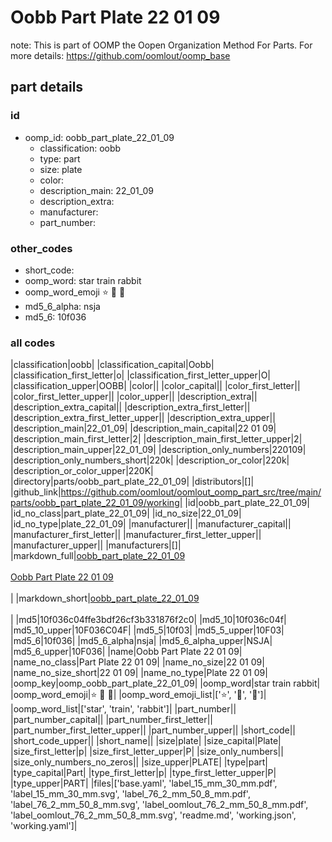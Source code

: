 # Oobb Part Plate 22 01 09  

note: This is part of OOMP the Oopen Organization Method For Parts. For more details: https://github.com/oomlout/oomp_base

##  part details





### id
* oomp_id: oobb_part_plate_22_01_09
  * classification: oobb
  * type: part
  * size: plate
  * color: 
  * description_main: 22_01_09
  * description_extra: 
  * manufacturer: 
  * part_number: 

### other_codes
* short_code: 
* oomp_word: star train rabbit
* oomp_word_emoji :star: :train: :rabbit:
* md5_6_alpha: nsja
* md5_6: 10f036

### all codes 
|classification|oobb|
|classification_capital|Oobb|
|classification_first_letter|o|
|classification_first_letter_upper|O|
|classification_upper|OOBB|
|color||
|color_capital||
|color_first_letter||
|color_first_letter_upper||
|color_upper||
|description_extra||
|description_extra_capital||
|description_extra_first_letter||
|description_extra_first_letter_upper||
|description_extra_upper||
|description_main|22_01_09|
|description_main_capital|22 01 09|
|description_main_first_letter|2|
|description_main_first_letter_upper|2|
|description_main_upper|22_01_09|
|description_only_numbers|220109|
|description_only_numbers_short|220k|
|description_or_color|220k|
|description_or_color_upper|220K|
|directory|parts/oobb_part_plate_22_01_09|
|distributors|[]|
|github_link|https://github.com/oomlout/oomlout_oomp_part_src/tree/main/parts/oobb_part_plate_22_01_09/working|
|id|oobb_part_plate_22_01_09|
|id_no_class|part_plate_22_01_09|
|id_no_size|22_01_09|
|id_no_type|plate_22_01_09|
|manufacturer||
|manufacturer_capital||
|manufacturer_first_letter||
|manufacturer_first_letter_upper||
|manufacturer_upper||
|manufacturers|[]|
|markdown_full|[oobb_part_plate_22_01_09](https://github.com/oomlout/oomlout_oomp_part_src/tree/main/parts/oobb_part_plate_22_01_09/working)<br>[](https://github.com/oomlout/oomlout_oomp_part_src/tree/main/parts/oobb_part_plate_22_01_09/working)<br>[Oobb Part Plate 22 01 09](https://github.com/oomlout/oomlout_oomp_part_src/tree/main/parts/oobb_part_plate_22_01_09/working)<br><br>|
|markdown_short|[oobb_part_plate_22_01_09](https://github.com/oomlout/oomlout_oomp_part_src/tree/main/parts/oobb_part_plate_22_01_09/working)<br><br>|
|md5|10f036c04ffe3bdf26cf3b331876f2c0|
|md5_10|10f036c04f|
|md5_10_upper|10F036C04F|
|md5_5|10f03|
|md5_5_upper|10F03|
|md5_6|10f036|
|md5_6_alpha|nsja|
|md5_6_alpha_upper|NSJA|
|md5_6_upper|10F036|
|name|Oobb Part Plate 22 01 09|
|name_no_class|Part Plate 22 01 09|
|name_no_size|22 01 09|
|name_no_size_short|22 01 09|
|name_no_type|Plate 22 01 09|
|oomp_key|oomp_oobb_part_plate_22_01_09|
|oomp_word|star train rabbit|
|oomp_word_emoji|:star: :train: :rabbit:|
|oomp_word_emoji_list|[':star:', ':train:', ':rabbit:']|
|oomp_word_list|['star', 'train', 'rabbit']|
|part_number||
|part_number_capital||
|part_number_first_letter||
|part_number_first_letter_upper||
|part_number_upper||
|short_code||
|short_code_upper||
|short_name||
|size|plate|
|size_capital|Plate|
|size_first_letter|p|
|size_first_letter_upper|P|
|size_only_numbers||
|size_only_numbers_no_zeros||
|size_upper|PLATE|
|type|part|
|type_capital|Part|
|type_first_letter|p|
|type_first_letter_upper|P|
|type_upper|PART|
|files|['base.yaml', 'label_15_mm_30_mm.pdf', 'label_15_mm_30_mm.svg', 'label_76_2_mm_50_8_mm.pdf', 'label_76_2_mm_50_8_mm.svg', 'label_oomlout_76_2_mm_50_8_mm.pdf', 'label_oomlout_76_2_mm_50_8_mm.svg', 'readme.md', 'working.json', 'working.yaml']|
